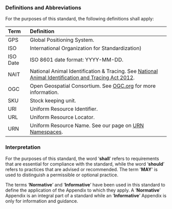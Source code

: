 ### Definitions and Abbreviations

For the purposes of this standard, the following definitions shall apply:

Term | Definition
:--- | :---------
GPS | Global Positioning System.
ISO | International Organization for Standardization)
ISO Date | ISO 8601 date format: YYYY-MM-DD.
NAIT | National Animal Identification & Tracing. See [National Animal Identification and Tracing Act 2012](http://www.legislation.govt.nz/act/public/2012/0002/latest/DLM3430220.html).
OGC | Open Geospatial Consortium. See [OGC.org](https://www.ogc.org/) for more information.
SKU | Stock keeping unit.
URI | Uniform Resource Identifier.
URL | Uniform Resource Locator.
URN | Uniform Resource Name. See our page on [URN Namespaces](https://github.com/Datalinker-Org/Farm-Data-Standards/blob/master/FarmDataStandards_Namespaces-for-Farm-Data-Identifiers.md).

### Interpretation

For the purposes of this standard, the word ‘**shall**’ refers to requirements that are essential for compliance with the standard, while the word ‘**should**’ refers to practices that are advised or recommended. The term '**MAY**' is used to distinguish a permissible or optional practice.

The terms ‘**Normative**’ and ‘**Informative**’ have been used in this standard to define the application of the Appendix to which they apply. A ‘**Normative**’ Appendix is an integral part of a standard while an ‘**Informative**’ Appendix is only for information and guidance.
